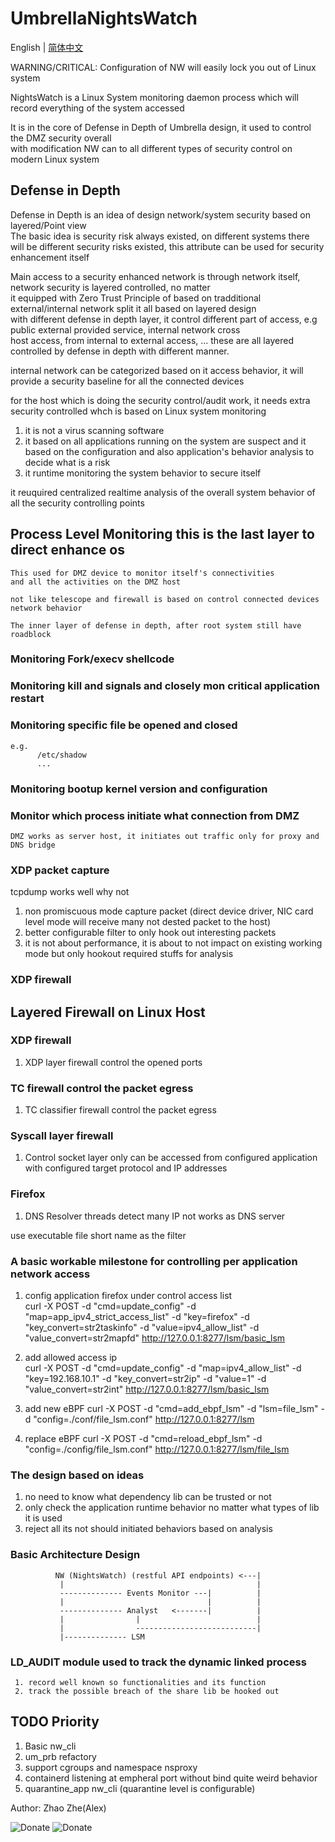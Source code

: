# UmbrellaNightsWatch   

English | [简体中文](README-CN.md)    

WARNING/CRITICAL: Configuration of NW will easily lock you out of Linux system

NightsWatch is a Linux System monitoring daemon process which will record everything of the system accessed      

It is in the core of Defense in Depth of Umbrella design, it used to control the DMZ security overall      
with modification NW can to all different types of security control on modern Linux system   


## Defense in Depth   

Defense in Depth is an idea of design network/system security based on layered/Point view    
The basic idea is security risk always existed, on different systems there will be different security risks existed, this attribute can be used for security enhancement itself       

Main access to a security enhanced network is through network itself, network security is layered controlled, no matter    
it equipped with Zero Trust Principle of based on tradditional external/internal network split it all based on layered design   
with different defense in depth layer, it control different part of access, e.g public external provided service, internal network cross   
host access, from internal to external access, ... these are all layered controlled by defense in depth with different manner.    

internal network can be categorized based on it access behavior, it will provide a security baseline for all the connected devices       

for the host which is doing the security control/audit work, it needs extra security controlled whch is based on Linux system monitoring     
1. it is not a virus scanning software      
2. it based on all applications running on the system are suspect and it based on the configuration and also application's behavior analysis to decide what is a risk    
3. it runtime monitoring the system behavior to secure itself     

it reuquired centralized realtime analysis of the overall system behavior of all the security controlling points       


## Process Level Monitoring this is the last layer to direct enhance os    
    This used for DMZ device to monitor itself's connectivities
    and all the activities on the DMZ host 

    not like telescope and firewall is based on control connected devices network behavior         

    The inner layer of defense in depth, after root system still have roadblock   

### Monitoring Fork/execv shellcode    

### Monitoring kill and signals and closely mon critical application restart    

### Monitoring specific file be opened and closed    
    e.g.
          /etc/shadow
          ...

### Monitoring bootup kernel version and configuration    
    

### Monitor which process initiate what connection from DMZ    
    DMZ works as server host, it initiates out traffic only for proxy and DNS bridge       



### XDP packet capture     
  tcpdump works well why not     
  1. non promiscuous mode capture packet (direct device driver, NIC card level mode will receive many not dested packet to the host)   
  2. better configurable filter to only hook out interesting packets     
  3. it is not about performance, it is about to not impact on existing working mode but only hookout required stuffs for analysis    

### XDP firewall  


## Layered Firewall on Linux Host

### XDP firewall   
  1. XDP layer firewall control the opened ports    

### TC firewall control the packet egress
  1. TC classifier firewall control the packet egress 

### Syscall layer firewall    
  1. Control socket layer only can be accessed from configured application with configured target protocol and IP addresses   

### Firefox    
   1. DNS Resolver threads detect many IP not works as DNS server    

   use executable file short name as the filter    

### A basic workable milestone for controlling per application network access   
   1. config application firefox under control access list   
   curl -X POST -d "cmd=update_config" -d "map=app_ipv4_strict_access_list" -d "key=firefox" -d "key_convert=str2taskinfo" -d "value=ipv4_allow_list" -d "value_convert=str2mapfd" http://127.0.0.1:8277/lsm/basic_lsm     

   2. add allowed access ip   
   curl -X POST -d "cmd=update_config" -d "map=ipv4_allow_list" -d "key=192.168.10.1" -d "key_convert=str2ip" -d "value=1" -d "value_convert=str2int" http://127.0.0.1:8277/lsm/basic_lsm    

   3. add new eBPF 
   curl -X POST -d "cmd=add_ebpf_lsm" -d "lsm=file_lsm" -d "config=./conf/file_lsm.conf" http://127.0.0.1:8277/lsm

   4. replace eBPF 
   curl -X POST -d "cmd=reload_ebpf_lsm" -d "config=./config/file_lsm.conf" http://127.0.0.1:8277/lsm/file_lsm


### The design based on ideas   
  1. no need to know what dependency lib can be trusted or not    
  2. only check the application runtime behavior no matter what types of lib it is used    
  3. reject all its not should initiated behaviors based on analysis   

### Basic Architecture Design   

              NW (NightsWatch) (restful API endpoints) <---|   
               |                                           |
               -------------- Events Monitor ---|          |
               |                                |          |
               -------------- Analyst   <-------|          |
               |                |                          |
               |                ---------------------------|
               |-------------- LSM 
                                
                                

### LD_AUDIT  module  used to track the dynamic linked process   
     1. record well known so functionalities and its function    
     2. track the possible breach of the share lib be hooked out   

    
## TODO Priority   
  1. Basic nw_cli     
  2. um_prb refactory    
  3. support cgroups and namespace nsproxy       
  4. containerd listening at empheral port without bind  quite weird behavior    
  5. quarantine_app nw_cli (quarantine level is configurable)


Author: Zhao Zhe(Alex)

![Donate](./DONATE.JPG)
![Donate](./DONATE_Z.JPG)
